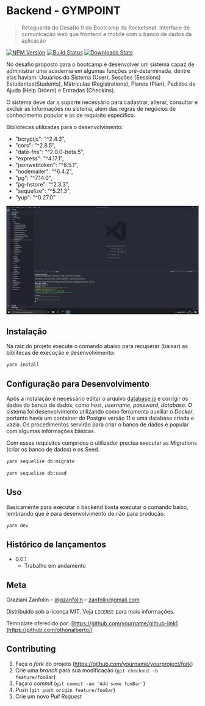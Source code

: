 # Backend - GYMPOINT

> Retaguarda do Desafio 9 do Bootcamp da Rocketseat. Interface de comunicação web que frontend e mobile com o banco de dados da aplicação

[![NPM Version][npm-image]][npm-url]
[![Build Status][travis-image]][travis-url]
[![Downloads Stats][npm-downloads]][npm-url]

No desafio proposto para o bootcamp é desenvolver um sistema capaz de administrar uma academia em algumas funções pré-determinada, dentre elas haviam: Usuários do Sistema (User), Sessões (Sessions) Estudantes(Students), Matrículas (Registrations), Planos (Plan), Pedidos de Ajuda (Help Orders) e Entradas (Checkins).

O sistema deve dar o suporte necessário para cadastrar, alterar, consultar e excluir as informações no sistema, além das regras de negócios de conhecimento popular e as de requisito específico.

Bibliotecas utilizadas para o desenvolvimento:

- "bcryptjs": "^2.4.3",
- "cors": "^2.8.5",
- "date-fns": "^2.0.0-beta.5",
- "express": "^4.17.1",
- "jsonwebtoken": "^8.5.1",
- "nodemailer": "^6.4.2",
- "pg": "^7.14.0",
- "pg-hstore": "^2.3.3",
- "sequelize": "^5.21.3",
- "yup": "^0.27.0"

![](../prints/backend_vscode.png)

## Instalação

Na raiz do projeto execute o comando abaixo para recuperar (baixar) as biblitecas de execução e desenvolvimento:

```sh
yarn install
```

## Configuração para Desenvolvimento

Após a instalação é necessário editar o arquivo [database.js](./src/config/database.js) e corrigir os dados do banco de dados, como _host_, _username_, _password_, _database_. O sistema foi desenvolvimento utilizando como ferramenta auxiliar o _Docker_, portanto havia um container do Postgre versão 11 e uma database criada e vazia. Os procedimentos servirão para criar o banco de dados e popular com algumas informações básicas.

Com esses requisitos cumpridos o utilizador precisa executar as Migrations (criar os banco de dados) e os Seed.

```sh
yarn sequelize db:migrate
```

```sh
yarn sequelize db:seed
```

## Uso

Basicamente para executar o backend basta executar o comando baixo, lembrando que é para desenvolvimento de não para produção.

```sh
yarn dev
```

## Histórico de lançamentos

- 0.0.1
  - Trabalho em andamento

## Meta

Graziani Zanfolin – [@gzanfolin](https://twitter.com/gzanfolin) – zanfolin@gmail.com

Distribuído sob a licença MIT. Veja `LICENSE` para mais informações.

Temnplate oferecido por:
[https://github.com/yourname/github-link](https://github.com/othonalberto/)

## Contributing

1. Faça o _fork_ do projeto (<https://github.com/yourname/yourproject/fork>)
2. Crie uma _branch_ para sua modificação (`git checkout -b feature/fooBar`)
3. Faça o _commit_ (`git commit -am 'Add some fooBar'`)
4. _Push_ (`git push origin feature/fooBar`)
5. Crie um novo _Pull Request_

[npm-image]: https://img.shields.io/npm/v/datadog-metrics.svg?style=flat-square
[npm-url]: https://npmjs.org/package/datadog-metrics
[npm-downloads]: https://img.shields.io/npm/dm/datadog-metrics.svg?style=flat-square
[travis-image]: https://img.shields.io/travis/dbader/node-datadog-metrics/master.svg?style=flat-square
[travis-url]: https://travis-ci.org/dbader/node-datadog-metrics
[wiki]: https://github.com/seunome/seuprojeto/wiki
